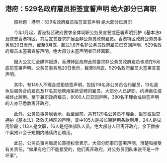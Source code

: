 ## 港府：529名政府雇员拒签宣誓声明 绝大部分已离职
　　原标题：港府：529名政府雇员拒签宣誓声明 绝大部分已离职

　　今年1月起，香港特区政府要求全体现职公务员宣誓或签署声明拥护《基本法》及效忠香港特区，其后宣誓要求扩展至非公务员政府雇员。香港特区政府公务员事务局20日表示，截至8月底，超过1.8万名非公务员政府雇员已交回声明，529名政府雇员未签署宣誓声明，绝大部分未签声明者已经离职。

　　据大公文汇全媒体报道，香港特区政府此前要求非公务员政府雇员也须在6月底前签署声明。公务员事务局20日表示，截至8月底，529名政府雇员未签署宣誓声明。

　　其中，有149人不理会或拒绝签声明，包括119名非公务员合约雇员，13名退休后服务合约雇员及17名其他聘用条款受聘的雇员。大部分人已辞职、约满离任或被终止聘用。至于兼职政府雇员，8000人已交回声明，380名不理会或拒签声明的人亦已悉数离开政府。

　　此外，公务员事务局表示，截至目前，共有129名公务员不理会、拒签或拒交拥护《基本法》及效忠特区的声明，其中105人是按长期聘用条款聘用，24人是试用阶段；113人是文职，16人是纪律部队人员，绝大部分人已离开政府。余下数宗个案预计会于短期内陆续终止聘用。

　　此前，公务员事务局局长聂德权曾表示，大部分同事已签署声明，清楚和接受有关责任，“如果有他们不能接受的，他们离开政府，对公务员团队来说不是一件坏事”。

